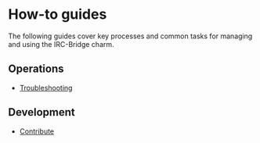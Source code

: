 # How-to guides

The following guides cover key processes and common tasks for managing
and using the IRC-Bridge charm.

## Operations
* [Troubleshooting]

## Development
* [Contribute]

<!--Links-->

[Troubleshooting]: troubleshooting.md
[Contribute]: contribute.md